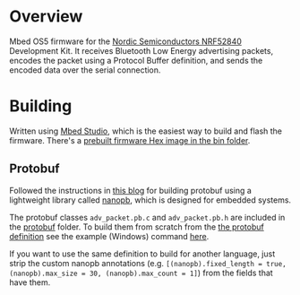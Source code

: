 # Overview
Mbed OS5 firmware for the [Nordic Semiconductors NRF52840](https://www.nordicsemi.com/Products/Low-power-short-range-wireless/nRF52840) Development Kit. It receives Bluetooth Low Energy advertising packets, encodes the packet using a Protocol Buffer definition, and sends the encoded data over the serial connection. 

# Building
Written using [Mbed Studio](https://os.mbed.com/studio/), which is the easiest way to build and flash the firmware. There's a [prebuilt firmware Hex image in the bin folder](./bin/mbed-os-ble-sender.hex). 

## Protobuf
Followed the instructions in [this blog](https://techtutorialsx.com/2018/10/19/esp32-esp8266-arduino-protocol-buffers/) for building protobuf using a lightweight library called [nanopb](https://jpa.kapsi.fi/nanopb/), which is designed for embedded systems.

The protobuf classes `adv_packet.pb.c` and `adv_packet.pb.h` are included in the [protobuf](./protobuf) folder. To build them from scratch from the [the protobuf definition](./protobuf/adv_packet.proto)
see the example (Windows) command [here](./protobuf/run_protoc.cmd).

If you want to use the same definition to build for another language, just strip the custom nanopb annotations (e.g. `[(nanopb).fixed_length = true, (nanopb).max_size = 30, (nanopb).max_count = 1]`) from the fields that have them. 